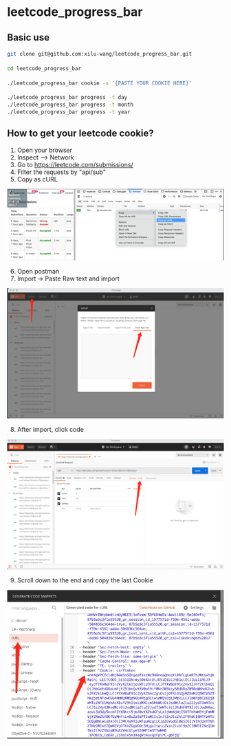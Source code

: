 # leetcode_progress_bar

## Basic use

```bash
git clone git@github.com:xilu-wang/leetcode_progress_bar.git

cd leetcode_progress_bar

./leetcode_progress_bar cookie -s '{PASTE YOUR COOKIE HERE}'

./leetcode_progress_bar progress -t day
./leetcode_progress_bar progress -t month
./leetcode_progress_bar progress -t year
```

## How to get your leetcode cookie?

1. Open your browser
2. Inspect --> Network
3. Go to https://leetcode.com/submissions/
4. Filter the requests by "api/sub"
5. Copy as cURL

![screenshot demo](screenshots/screenshot.png)


6. Open postman
7. Import -> Paste Raw text and import
   
![postman_01](screenshots/postman01.png)

8. After import, click code

![postman_02](screenshots/postman02.png)

9. Scroll down to the end and copy the last Cookie

![postman_03](screenshots/postman03.jpg)